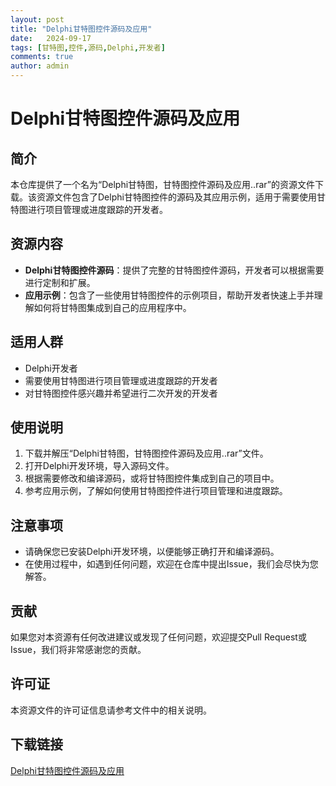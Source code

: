 ```yaml
---
layout: post
title: "Delphi甘特图控件源码及应用"
date:   2024-09-17
tags: [甘特图,控件,源码,Delphi,开发者]
comments: true
author: admin
---
```

# Delphi甘特图控件源码及应用

## 简介

本仓库提供了一个名为“Delphi甘特图，甘特图控件源码及应用..rar”的资源文件下载。该资源文件包含了Delphi甘特图控件的源码及其应用示例，适用于需要使用甘特图进行项目管理或进度跟踪的开发者。

## 资源内容

- **Delphi甘特图控件源码**：提供了完整的甘特图控件源码，开发者可以根据需要进行定制和扩展。
- **应用示例**：包含了一些使用甘特图控件的示例项目，帮助开发者快速上手并理解如何将甘特图集成到自己的应用程序中。

## 适用人群

- Delphi开发者
- 需要使用甘特图进行项目管理或进度跟踪的开发者
- 对甘特图控件感兴趣并希望进行二次开发的开发者

## 使用说明

1. 下载并解压“Delphi甘特图，甘特图控件源码及应用..rar”文件。
2. 打开Delphi开发环境，导入源码文件。
3. 根据需要修改和编译源码，或将甘特图控件集成到自己的项目中。
4. 参考应用示例，了解如何使用甘特图控件进行项目管理和进度跟踪。

## 注意事项

- 请确保您已安装Delphi开发环境，以便能够正确打开和编译源码。
- 在使用过程中，如遇到任何问题，欢迎在仓库中提出Issue，我们会尽快为您解答。

## 贡献

如果您对本资源有任何改进建议或发现了任何问题，欢迎提交Pull Request或Issue，我们将非常感谢您的贡献。

## 许可证

本资源文件的许可证信息请参考文件中的相关说明。

## 下载链接

[Delphi甘特图控件源码及应用](https://pan.quark.cn/s/0e5cc2657a62)